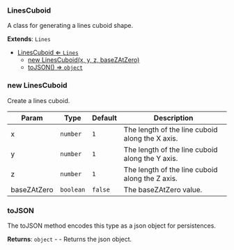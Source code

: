 <a name="LinesCuboid"></a>

### LinesCuboid 
A class for generating a lines cuboid shape.


**Extends**: <code>Lines</code>  

* [LinesCuboid ⇐ <code>Lines</code>](#LinesCuboid)
    * [new LinesCuboid(x, y, z, baseZAtZero)](#new-LinesCuboid)
    * [toJSON() ⇒ <code>object</code>](#toJSON)

<a name="new_LinesCuboid_new"></a>

### new LinesCuboid
Create a lines cuboid.


| Param | Type | Default | Description |
| --- | --- | --- | --- |
| x | <code>number</code> | <code>1</code> | The length of the line cuboid along the X axis. |
| y | <code>number</code> | <code>1</code> | The length of the line cuboid along the Y axis. |
| z | <code>number</code> | <code>1</code> | The length of the line cuboid along the Z axis. |
| baseZAtZero | <code>boolean</code> | <code>false</code> | The baseZAtZero value. |

<a name="LinesCuboid+toJSON"></a>

### toJSON
The toJSON method encodes this type as a json object for persistences.


**Returns**: <code>object</code> - - Returns the json object.  
